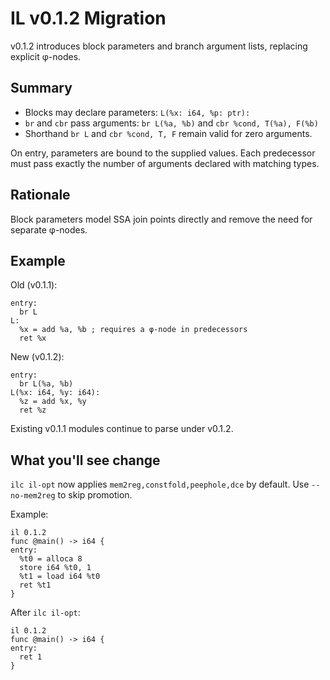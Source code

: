 # IL v0.1.2 Migration

v0.1.2 introduces block parameters and branch argument lists, replacing explicit φ-nodes.

## Summary
- Blocks may declare parameters: `L(%x: i64, %p: ptr):`
- `br` and `cbr` pass arguments: `br L(%a, %b)` and `cbr %cond, T(%a), F(%b)`
- Shorthand `br L` and `cbr %cond, T, F` remain valid for zero arguments.

On entry, parameters are bound to the supplied values. Each predecessor must pass exactly the number of arguments declared with matching types.

## Rationale
Block parameters model SSA join points directly and remove the need for separate φ-nodes.

## Example
Old (v0.1.1):

```il
entry:
  br L
L:
  %x = add %a, %b ; requires a φ-node in predecessors
  ret %x
```

New (v0.1.2):

```il
entry:
  br L(%a, %b)
L(%x: i64, %y: i64):
  %z = add %x, %y
  ret %z
```

Existing v0.1.1 modules continue to parse under v0.1.2.

## What you'll see change

`ilc il-opt` now applies `mem2reg,constfold,peephole,dce` by default. Use
`--no-mem2reg` to skip promotion.

Example:

```il
il 0.1.2
func @main() -> i64 {
entry:
  %t0 = alloca 8
  store i64 %t0, 1
  %t1 = load i64 %t0
  ret %t1
}
```

After `ilc il-opt`:

```il
il 0.1.2
func @main() -> i64 {
entry:
  ret 1
}
```
